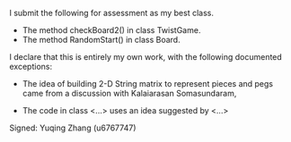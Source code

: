 I submit the following for assessment as my best class.

* The method checkBoard2() in class TwistGame.
* The method RandomStart() in class Board.

I declare that this is entirely my own work, with the following documented exceptions:

* The idea of building 2-D String matrix to represent pieces and pegs came from a discussion with Kalaiarasan Somasundaram,

* The code in class <...> uses an idea suggested by <...>

Signed: Yuqing Zhang (u6767747)
